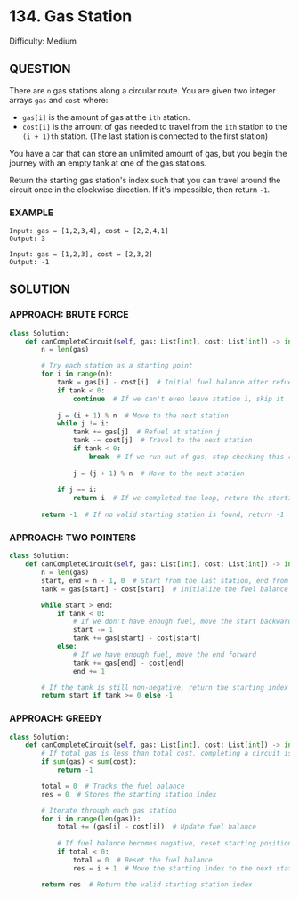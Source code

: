 # 134. Gas Station
Difficulty: Medium

## QUESTION

There are `n` gas stations along a circular route. You are given two integer arrays `gas` and `cost` where:

- `gas[i]` is the amount of gas at the `ith` station.
- `cost[i]` is the amount of gas needed to travel from the `ith` station to the `(i + 1)th` station. (The last station is connected to the first station)

You have a car that can store an unlimited amount of gas, but you begin the journey with an empty tank at one of the gas stations.

Return the starting gas station's index such that you can travel around the circuit once in the clockwise direction. If it's impossible, then return `-1`.

### EXAMPLE

```
Input: gas = [1,2,3,4], cost = [2,2,4,1]
Output: 3
```

```
Input: gas = [1,2,3], cost = [2,3,2]
Output: -1
```

## SOLUTION


### APPROACH: BRUTE FORCE

```python
class Solution:
    def canCompleteCircuit(self, gas: List[int], cost: List[int]) -> int:
        n = len(gas)

        # Try each station as a starting point
        for i in range(n):
            tank = gas[i] - cost[i]  # Initial fuel balance after refueling at station i
            if tank < 0:
                continue  # If we can't even leave station i, skip it
            
            j = (i + 1) % n  # Move to the next station
            while j != i:
                tank += gas[j]  # Refuel at station j
                tank -= cost[j]  # Travel to the next station
                if tank < 0:
                    break  # If we run out of gas, stop checking this route
                
                j = (j + 1) % n  # Move to the next station
            
            if j == i:
                return i  # If we completed the loop, return the starting index
        
        return -1  # If no valid starting station is found, return -1
```

### APPROACH: TWO POINTERS

```python
class Solution:
    def canCompleteCircuit(self, gas: List[int], cost: List[int]) -> int:
        n = len(gas)
        start, end = n - 1, 0  # Start from the last station, end from the first
        tank = gas[start] - cost[start]  # Initialize the fuel balance

        while start > end:
            if tank < 0:
                # If we don't have enough fuel, move the start backward
                start -= 1
                tank += gas[start] - cost[start]
            else:
                # If we have enough fuel, move the end forward
                tank += gas[end] - cost[end]
                end += 1

        # If the tank is still non-negative, return the starting index
        return start if tank >= 0 else -1
```

### APPROACH: GREEDY

```python
class Solution:
    def canCompleteCircuit(self, gas: List[int], cost: List[int]) -> int:
        # If total gas is less than total cost, completing a circuit is impossible
        if sum(gas) < sum(cost):
            return -1

        total = 0  # Tracks the fuel balance
        res = 0  # Stores the starting station index

        # Iterate through each gas station
        for i in range(len(gas)):
            total += (gas[i] - cost[i])  # Update fuel balance
            
            # If fuel balance becomes negative, reset starting position
            if total < 0:
                total = 0  # Reset the fuel balance
                res = i + 1  # Move the starting index to the next station

        return res  # Return the valid starting station index
```

